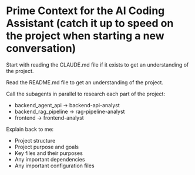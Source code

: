 # Prime Context for the AI Coding Assistant (catch it up to speed on the project when starting a new conversation)

Start with reading the CLAUDE.md file if it exists to get an understanding of the project.

Read the README.md file to get an understanding of the project.

Call the subagents in parallel to research each part of the project:
- backend_agent_api -> backend-api-analyst
- backend_rag_pipeline -> rag-pipeline-analyst
- frontend -> frontend-analyst

Explain back to me:
- Project structure
- Project purpose and goals
- Key files and their purposes
- Any important dependencies
- Any important configuration files